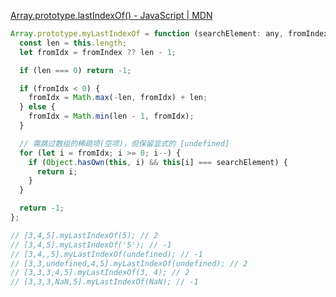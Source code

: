 [Array.prototype.lastIndexOf() - JavaScript | MDN](https://developer.mozilla.org/zh-CN/docs/Web/JavaScript/Reference/Global_Objects/Array/lastIndexOf)



```javascript
Array.prototype.myLastIndexOf = function (searchElement: any, fromIndex?: number): number {
  const len = this.length;
  let fromIdx = fromIndex ?? len - 1;

  if (len === 0) return -1;

  if (fromIdx < 0) {
    fromIdx = Math.max(-len, fromIdx) + len;
  } else {
    fromIdx = Math.min(len - 1, fromIdx);
  }

  // 需跳过数组的稀疏项(空项)，但保留显式的 [undefined]
  for (let i = fromIdx; i >= 0; i--) {
    if (Object.hasOwn(this, i) && this[i] === searchElement) {
      return i;
    }
  }

  return -1;
};

// [3,4,5].myLastIndexOf(5); // 2
// [3,4,5].myLastIndexOf('5'); // -1
// [3,4,,5].myLastIndexOf(undefined); // -1
// [3,3,undefined,4,5].myLastIndexOf(undefined); // 2
// [3,3,3,4,5].myLastIndexOf(3, 4); // 2
// [3,3,3,NaN,5].myLastIndexOf(NaN); // -1
```


